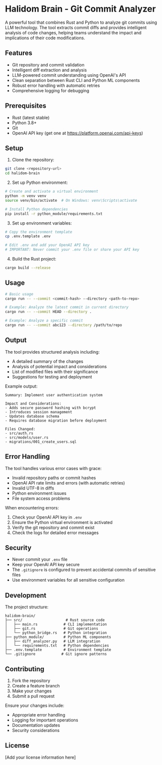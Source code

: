 # Halidom Brain - Git Commit Analyzer

A powerful tool that combines Rust and Python to analyze git commits using LLM technology. The tool extracts commit diffs and provides intelligent analysis of code changes, helping teams understand the impact and implications of their code modifications.

## Features

- Git repository and commit validation
- Intelligent diff extraction and analysis
- LLM-powered commit understanding using OpenAI's API
- Clean separation between Rust CLI and Python ML components
- Robust error handling with automatic retries
- Comprehensive logging for debugging

## Prerequisites

- Rust (latest stable)
- Python 3.8+
- Git
- OpenAI API key (get one at https://platform.openai.com/api-keys)

## Setup

1. Clone the repository:
```bash
git clone <repository-url>
cd halidom-brain
```

2. Set up Python environment:
```bash
# Create and activate a virtual environment
python -m venv venv
source venv/bin/activate  # On Windows: venv\Scripts\activate

# Install Python dependencies
pip install -r python_module/requirements.txt
```

3. Set up environment variables:
```bash
# Copy the environment template
cp .env.template .env

# Edit .env and add your OpenAI API key
# IMPORTANT: Never commit your .env file or share your API key
```

4. Build the Rust project:
```bash
cargo build --release
```

## Usage

```bash
# Basic usage
cargo run -- --commit <commit-hash> --directory <path-to-repo>

# Example: Analyze the latest commit in current directory
cargo run -- --commit HEAD --directory .

# Example: Analyze a specific commit
cargo run -- --commit abc123 --directory /path/to/repo
```

## Output

The tool provides structured analysis including:
- A detailed summary of the changes
- Analysis of potential impact and considerations
- List of modified files with their significance
- Suggestions for testing and deployment

Example output:
```
Summary: Implement user authentication system

Impact and Considerations:
- Adds secure password hashing with bcrypt
- Introduces session management
- Updates database schema
- Requires database migration before deployment

Files Changed:
- src/auth.rs
- src/models/user.rs
- migrations/001_create_users.sql
```

## Error Handling

The tool handles various error cases with grace:
- Invalid repository paths or commit hashes
- OpenAI API rate limits and errors (with automatic retries)
- Invalid UTF-8 in diffs
- Python environment issues
- File system access problems

When encountering errors:
1. Check your OpenAI API key in `.env`
2. Ensure the Python virtual environment is activated
3. Verify the git repository and commit exist
4. Check the logs for detailed error messages

## Security

- Never commit your `.env` file
- Keep your OpenAI API key secure
- The `.gitignore` is configured to prevent accidental commits of sensitive files
- Use environment variables for all sensitive configuration

## Development

The project structure:
```
halidom-brain/
├── src/                    # Rust source code
│   ├── main.rs            # CLI implementation
│   ├── git.rs             # Git operations
│   └── python_bridge.rs   # Python integration
├── python_module/         # Python ML components
│   ├── diff_analyzer.py   # LLM integration
│   └── requirements.txt   # Python dependencies
├── .env.template          # Environment template
└── .gitignore            # Git ignore patterns
```

## Contributing

1. Fork the repository
2. Create a feature branch
3. Make your changes
4. Submit a pull request

Ensure your changes include:
- Appropriate error handling
- Logging for important operations
- Documentation updates
- Security considerations

## License

[Add your license information here]
